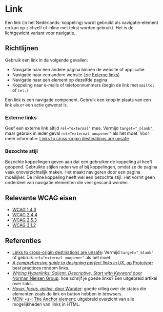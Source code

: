 # Link

Een link (in het Nederlands: koppeling) wordt gebruikt als navigatie-element en kan op zichzelf of inline met tekst worden gebruikt. Het is de lichtgewicht variant voor navigatie.

## Richtlijnen

Gebruik een link in de volgende gevallen:

- Navigatie naar een andere pagina binnen de website of applicatie
- Navigatie naar een andere website (zie [Externe links](#externe-links))
- Navigatie naar een element op dezelfde pagina
- Koppeling naar e-mails of telefoonnummers (begin de link met `mailto:` of `tel:`)

Een link is een navigatie component. Gebruik een knop in plaats van een link als er een actie gewenst is.

<!--
  TODO: According to the spec, you should use a link for downloads as well. Last time I checked, different browsers handled this differently,
  which led to unexpected results. Maybe that changed in the meantime. Do we want to figure this out and describe this in the docs as well?
-->

### Externe links

Geef een externe link altijd `rel="external"` mee. Vermijd `target="_blank"`, maar gebruik in ieder geval `rel="external noopener"` als het moet. Voor meer informatie: [Links to cross-origin destinations are unsafe](https://developer.chrome.com/docs/lighthouse/best-practices/external-anchors-use-rel-noopener/)

### Bezochte stijl

Bezochte koppelingen geven aan dat een gebruiker de koppeling al heeft geopend. Gebruikte stijlen raden we af bij koppelingen, omdat ze de pagina vaak onoverzichtelijk maken. Het maakt navigeren door een pagina moeilijker. De inline koppeling heeft wel een bezochte stijl. Het vormt geen onderdeel van navigatie elementen die veel gescand worden.

## Relevante WCAG eisen

- [WCAG 1.4.3](https://www.w3.org/TR/WCAG21/#contrast-minimum)
- [WCAG 2.4.4](https://www.w3.org/TR/WCAG21/#link-purpose-in-context)
- [WCAG 2.5.3](https://www.w3.org/TR/WCAG21/#label-in-name)
- [WCAG 3.1.2](https://www.w3.org/TR/WCAG21/#language-of-parts)

## Referenties

- [Links to cross-origin destinations are unsafe](https://developer.chrome.com/docs/lighthouse/best-practices/external-anchors-use-rel-noopener/): Vermijd `target="_blank"` of gebruik `rel="external noopener"` als het moet.
- [_A comprehensive guide to designing perfect links in UX_, op Prototypr](https://blog.prototypr.io/a-guide-to-designing-perfect-links-in-ux-414558f35730): best practices rondom links.
- [_Writing Hyperlinks: Salient, Descriptive, Start with Keyword_ door Norman Nielsen Group](https://www.nngroup.com/articles/writing-links/): hoe schrijf je goede links? Een uitgebreid artikel over links.
- [_Hover, focus, active_, door Wunder](https://wunder.io/wunderpedia/accessibility/accessible-uis/hover-focus-active/): goede uitleg over de states die elementen zoals de link en button hebben in browsers.
- [MDN: `<a>`: The Anchor element](https://developer.mozilla.org/en-US/docs/Web/HTML/Element/a): uitgebreid overzicht van alle mogelijkheden van links in HTML.
